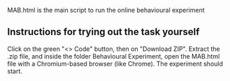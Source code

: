 MAB.html is the main script to run the online behavioural experiment

## Instructions for trying out the task yourself
Click on the green "<> Code" button, then on "Download ZIP".
Extract the .zip file, and inside the folder Behavioural Experiment, open the MAB.html file with a Chromium-based browser (like Chrome).
The experiment should start.
